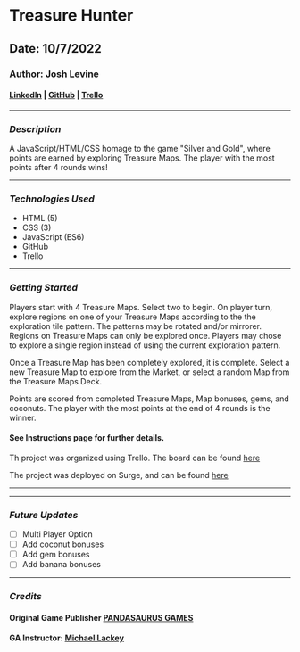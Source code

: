 # Treasure Hunter

## Date: 10/7/2022

### Author: Josh Levine

#### [LinkedIn](www.linkedin.com/in/joshua-levine-43b076233) | [GitHub](https://github.com/jadlevine) | [Trello](https://trello.com/b/msb0rZe6/treasure-hunter-game-project)

---

### **_Description_**

A JavaScript/HTML/CSS homage to the game "Silver and Gold", where points are earned by exploring Treasure Maps. The player with the most points after 4 rounds wins!

---

### **_Technologies Used_**

- HTML (5)
- CSS (3)
- JavaScript (ES6)
- GitHub
- Trello

---

### **_Getting Started_**

Players start with 4 Treasure Maps. Select two to begin. On player turn, explore regions on one of your Treasure Maps according to the the exploration tile pattern. The patterns may be rotated and/or mirrorer. Regions on Treasure Maps can only be explored once. Players may chose to explore a single region instead of using the current exploration pattern.

Once a Treasure Map has been completely explored, it is complete. Select a new Treasure Map to explore from the Market, or select a random Map from the Treasure Maps Deck.

Points are scored from completed Treasure Maps, Map bonuses, gems, and coconuts. The player with the most points at the end of 4 rounds is the winner.

#### **See Instructions page for further details.**

Th project was organized using Trello. The board can be found [here](https://trello.com/b/msb0rZe6)

The project was deployed on Surge, and can be found [here](https://spectacular-icicle.surge.sh/)

---

---

### **_Future Updates_**

- [ ] Multi Player Option
- [ ] Add coconut bonuses
- [ ] Add gem bonuses
- [ ] Add banana bonuses

---

### **_Credits_**

#### Original Game Publisher [PANDASAURUS GAMES](https://pandasaurusgames.com/products/silver-and-gold)

#### GA Instructor: [Michael Lackey](https://michaellackey.com/)
